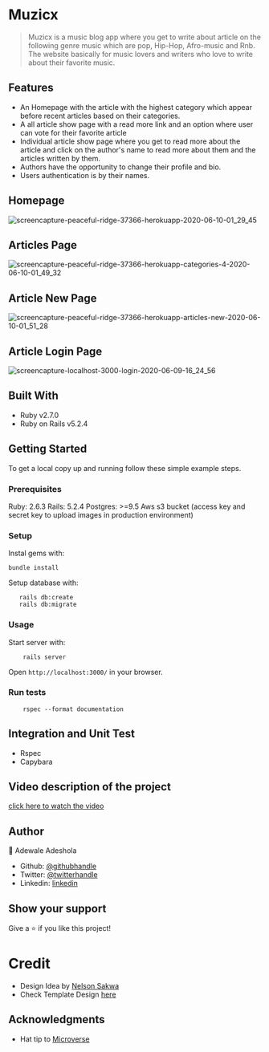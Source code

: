 # Muzicx
 > Muzicx is a music blog app where you get to write about article on the following genre music which are pop, Hip-Hop, Afro-music and Rnb. The website basically for music lovers and writers who love to write about their favorite music.

 ## Features
 - An Homepage with the article with the highest category which appear before recent articles based on their categories.
- A all article show page with a read more link and an option where user can vote for their favorite article
- Individual article show page where you get  to read more about the article and click on the author's name to read more about them and the articles written by them.
- Authors have the opportunity to change their profile and bio.
- Users authentication is by their names.

 ## Homepage

![screencapture-peaceful-ridge-37366-herokuapp-2020-06-10-01_29_45](https://user-images.githubusercontent.com/52670459/84218667-cabf4280-aac6-11ea-9dfb-7bd6a55db61a.png)

 ## Articles Page

![screencapture-peaceful-ridge-37366-herokuapp-categories-4-2020-06-10-01_49_32](https://user-images.githubusercontent.com/52670459/84218758-fb06e100-aac6-11ea-8d0f-96cf1fd4a2e8.png)

## Article New Page

![screencapture-peaceful-ridge-37366-herokuapp-articles-new-2020-06-10-01_51_28](https://user-images.githubusercontent.com/52670459/84218811-17a31900-aac7-11ea-8551-2f638da4c060.png)

## Article Login Page

![screencapture-localhost-3000-login-2020-06-09-16_24_56](https://user-images.githubusercontent.com/52670459/84218880-41f4d680-aac7-11ea-9842-f00119ed2ed2.png)

## Built With

- Ruby v2.7.0
- Ruby on Rails v5.2.4
## Getting Started

To get a local copy up and running follow these simple example steps.

### Prerequisites

Ruby: 2.6.3
Rails: 5.2.4
Postgres: >=9.5
Aws s3 bucket (access key and secret key to upload images in production environment)

### Setup

Instal gems with:

```
bundle install
```

Setup database with:

```
   rails db:create
   rails db:migrate
```



### Usage

Start server with:

```
    rails server
```

Open `http://localhost:3000/` in your browser.

### Run tests

```
    rspec --format documentation
```

## Integration and Unit Test

- Rspec
- Capybara 

## Video description of the project
<a href="https://www.loom.com/share/c77de884d51542afb56e493d083d03c8">click here to watch the video</a>


## Author

👤 Adewale Adeshola

- Github: [@githubhandle](https://github.com/Eshy10)
- Twitter: [@twitterhandle](https://twitter.com/AdesholaAdewal6?s=09)
- Linkedin: [linkedin](https://www.linkedin.com/in/adewale-adeshola-b0b581139/)

## Show your support

Give a ⭐️ if you like this project!

# Credit
- Design Idea by <a href="https://www.behance.net/sakwadesignstudio">Nelson Sakwa<a>
- Check Template Design <a href="https://www.behance.net/gallery/14554909/liFEsTlye-Mobile-version">here</a>

## Acknowledgments

- Hat tip to <a href="https://microverse.org/">Microverse</a>
